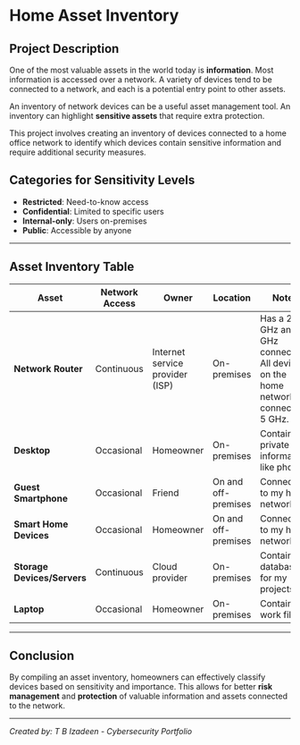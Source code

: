# Home Asset Inventory

## Project Description
One of the most valuable assets in the world today is **information**. Most information is accessed over a network. A variety of devices tend to be connected to a network, and each is a potential entry point to other assets.

An inventory of network devices can be a useful asset management tool. An inventory can highlight **sensitive assets** that require extra protection. 

This project involves creating an inventory of devices connected to a home office network to identify which devices contain sensitive information and require additional security measures.

## Categories for Sensitivity Levels
- **Restricted**: Need-to-know access
- **Confidential**: Limited to specific users
- **Internal-only**: Users on-premises
- **Public**: Accessible by anyone

---

## Asset Inventory Table

| Asset                  | Network Access | Owner                     | Location           | Notes                                                                                   | Sensitivity    |
|------------------------|----------------|----------------------------|--------------------|-----------------------------------------------------------------------------------------|----------------|
| **Network Router**      | Continuous     | Internet service provider (ISP) | On-premises        | Has a 2.4 GHz and 5 GHz connection. All devices on the home network connect to 5 GHz.    | Confidential   |
| **Desktop**             | Occasional     | Homeowner                  | On-premises        | Contains private information, like photos.                                               | Restricted     |
| **Guest Smartphone**    | Occasional     | Friend                     | On and off-premises | Connects to my home network.                                                             | Internal-only  |
| **Smart Home Devices**  | Occasional     | Homeowner                  | On and off-premises | Connects to my home network.                                                             | Internal-only  |
| **Storage Devices/Servers** | Continuous     | Cloud provider             | On-premises        | Contains database for my projects.                                                      | Confidential   |
| **Laptop**              | Occasional     | Homeowner                  | On-premises        | Contains work files.                                                                     | Restricted     |

---

## Conclusion
By compiling an asset inventory, homeowners can effectively classify devices based on sensitivity and importance. This allows for better **risk management** and **protection** of valuable information and assets connected to the network.

---

*Created by: T B Izadeen - Cybersecurity Portfolio*
